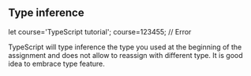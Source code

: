## Type inference

let course='TypeScript tutorial';
course=123455; // Error

TypeScript will type inference the type you used at the beginning of the assignment and does not allow to reassign with different type. It is good idea to embrace type feature.
